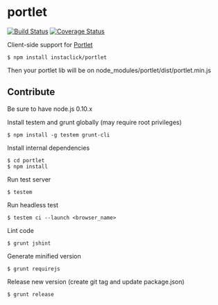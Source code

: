 portlet
=======
[![Build Status](https://secure.travis-ci.org/instaclick/portlet.png)](http://travis-ci.org/instaclick/portlet)
[![Coverage Status](https://coveralls.io/repos/instaclick/portlet/badge.png)](https://coveralls.io/r/instaclick/portlet)

Client-side support for [Portlet](http://en.wikipedia.org/wiki/Portlet)

```CLI
$ npm install instaclick/portlet
```

Then your portlet lib will be on
node_modules/portlet/dist/portlet.min.js

## Contribute

Be sure to have node.js 0.10.x

Install testem and grunt globally (may require root privileges)
```CLI
$ npm install -g testem grunt-cli
```

Install internal dependencies
```CLI
$ cd portlet
$ npm install
```

Run test server
```CLI
$ testem
```

Run headless test
```CLI
$ testem ci --launch <browser_name>
```

Lint code
```CLI
$ grunt jshint
```

Generate minified version
```CLI
$ grunt requirejs
```

Release new version (create git tag and update package.json)
```CLI
$ grunt release
```
